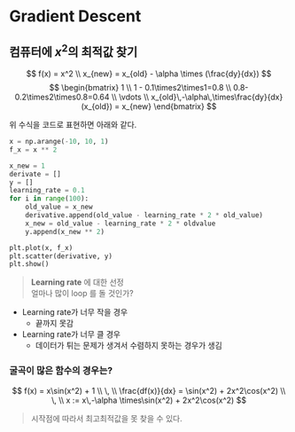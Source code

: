 # Gradient Descent

## 컴퓨터에 $x^2$의 최적값 찾기  
$$
    f(x) = x^2 \\
    x_{new} = x_{old} - \alpha \times (\frac{dy}{dx})
$$
$$
\begin{bmatrix}
1 \\
1 - 0.1\times2\times1=0.8 \\
0.8-0.2\times2\times0.8=0.64 \\
\vdots \\
x_{old}\,-\alpha\,\times\frac{dy}{dx}(x_{old}) = x_{new}
\end{bmatrix}
$$  

위 수식을 코드로 표현하면 아래와 같다.  


```python
x = np.arange(-10, 10, 1)
f_x = x ** 2

x_new = 1
derivate = []
y = []
learning_rate = 0.1
for i in range(100):
    old_value = x_new
    derivative.append(old_value - learning_rate * 2 * old_value)
    x_new = old_value - learning_rate * 2 * oldvalue
    y.append(x_new ** 2)

plt.plot(x, f_x)
plt.scatter(derivative, y)
plt.show()
```  

> **Learning rate** 에 대한 선정  
> 얼마나 많이 loop 를 돌 것인가?  

* Learning rate가 너무 작을 경우 
  - 끝까지 못감
* Learning rate가 너무 클 경우 
  - 데이터가 튀는 문제가 생겨서 수렴하지 못하는 경우가 생김

### 굴곡이 많은 함수의 경우는?
$$
f(x) = x\sin(x^2) + 1 \\ \, \\
\frac{df(x)}{dx} = \sin(x^2) + 2x^2\cos(x^2) \\ \, \\
x := x\,-\alpha \times\sin(x^2) + 2x^2\cos(x^2)
$$

> 시작점에 따라서 최고최적값을 못 찾을 수 있다.